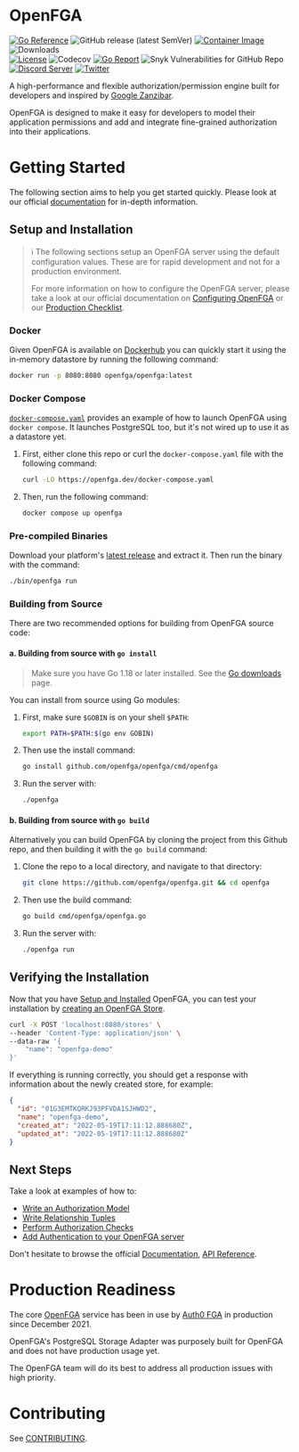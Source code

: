 # OpenFGA

[![Go Reference](https://pkg.go.dev/badge/github.com/openfga/openfga.svg)](https://pkg.go.dev/github.com/openfga/openfga)
![GitHub release (latest SemVer)](https://img.shields.io/github/v/release/openfga/openfga?sort=semver&color=green)
[![Container Image](https://img.shields.io/github/v/release/openfga/openfga?color=blueviolet&label=container&logo=docker "Container Image")](https://hub.docker.com/r/openfga/openfga/tags)
![Downloads](https://img.shields.io/github/downloads/openfga/openfga/total.svg?style=flat&color=lightgrey) <!-- render new line with double space here -->  
[![License](https://img.shields.io/badge/License-Apache_2.0-blue.svg)](./LICENSE)
![Codecov](https://img.shields.io/codecov/c/github/openfga/openfga)
[![Go Report](https://goreportcard.com/badge/github.com/openfga/openfga)](https://goreportcard.com/report/github.com/openfga/openfga)
![Snyk Vulnerabilities for GitHub Repo](https://img.shields.io/snyk/vulnerabilities/github/openfga/openfga?color=orange) <!-- render new line with double space here -->  
[![Discord Server](https://img.shields.io/discord/844600078504951838?color=7289da&logo=discord "Discord Server")](https://discord.com/channels/759188666072825867/930524706854031421)
[![Twitter](https://img.shields.io/twitter/follow/openfga?color=%23179CF0&logo=twitter&style=flat-square "@openfga on Twitter")](https://twitter.com/openfga)

A high-performance and flexible authorization/permission engine built for developers and inspired by [Google Zanzibar](https://research.google/pubs/pub48190/).

OpenFGA is designed to make it easy for developers to model their application permissions and add and integrate fine-grained authorization into their applications.

# Getting Started

The following section aims to help you get started quickly. Please look at our official [documentation](https://openfga.dev/) for in-depth information.

## Setup and Installation

> ℹ️ The following sections setup an OpenFGA server using the default configuration values. These are for rapid development and not for a production environment.
>
> For more information on how to configure the OpenFGA server, please take a look at our official documentation on [Configuring OpenFGA](https://openfga.dev/docs/getting-started/setup-openfga#configuring-the-server) or our [Production Checklist](https://openfga.dev/docs/getting-started/setup-openfga#production-checklist).

### Docker

Given OpenFGA is available on [Dockerhub](https://hub.docker.com/r/openfga/openfga) you can quickly start it using the in-memory datastore by running the following command:

```bash
docker run -p 8080:8080 openfga/openfga:latest
```

### Docker Compose

[`docker-compose.yaml`](./docker-compose.yaml) provides an example of how to launch OpenFGA using `docker compose`. It launches PostgreSQL too, but it's not wired up to use it as a datastore yet.

1. First, either clone this repo or curl the `docker-compose.yaml` file with the following command:

   ```bash
   curl -LO https://openfga.dev/docker-compose.yaml
   ```

2. Then, run the following command:

   ```bash
   docker compose up openfga
   ```

### Pre-compiled Binaries

Download your platform's [latest release](https://github.com/openfga/openfga/releases/latest) and extract it. Then run the binary
with the command:

```bash
./bin/openfga run
```

### Building from Source

There are two recommended options for building from OpenFGA source code:

#### a. Building from source with `go install`

> Make sure you have Go 1.18 or later installed. See the [Go downloads](https://go.dev/dl/) page.

You can install from source using Go modules:

1. First, make sure `$GOBIN` is on your shell `$PATH`:

   ```bash
   export PATH=$PATH:$(go env GOBIN)
   ```

2. Then use the install command:

   ```bash
   go install github.com/openfga/openfga/cmd/openfga
   ```

3. Run the server with:

   ```bash
   ./openfga
   ```

#### b. Building from source with `go build`

Alternatively you can build OpenFGA by cloning the project from this Github repo, and then building it with the `go build` command:

1. Clone the repo to a local directory, and navigate to that directory:

   ```bash
   git clone https://github.com/openfga/openfga.git && cd openfga
   ```

2. Then use the build command:

   ```bash
   go build cmd/openfga/openfga.go
   ```

3. Run the server with:

   ```bash
   ./openfga run
   ```

## Verifying the Installation

Now that you have [Setup and Installed](#setup-and-installation) OpenFGA, you can test your installation by [creating an OpenFGA Store](https://openfga.dev/docs/getting-started/create-store).

```bash
curl -X POST 'localhost:8080/stores' \
--header 'Content-Type: application/json' \
--data-raw '{
    "name": "openfga-demo"
}'
```

If everything is running correctly, you should get a response with information about the newly created store, for example:

```json
{
  "id": "01G3EMTKQRKJ93PFVDA1SJHWD2",
  "name": "openfga-demo",
  "created_at": "2022-05-19T17:11:12.888680Z",
  "updated_at": "2022-05-19T17:11:12.888680Z"
}
```

## Next Steps

Take a look at examples of how to:

- [Write an Authorization Model](https://openfga.dev/api/service#/Authorization%20Models/WriteAuthorizationModel)
- [Write Relationship Tuples](https://openfga.dev/api/service#/Relationship%20Tuples/Write)
- [Perform Authorization Checks](https://openfga.dev/api/service#/Relationship%20Queries/Check)
- [Add Authentication to your OpenFGA server](https://openfga.dev/docs/getting-started/setup-openfga#configuring-authentication)

Don't hesitate to browse the official [Documentation](https://openfga.dev/), [API Reference](https://openfga.dev/api/service).

# Production Readiness

The core [OpenFGA](https://github.com/openfga/openfga) service has been in use by [Auth0 FGA](https://fga.dev) in production since December 2021.

OpenFGA's PostgreSQL Storage Adapter was purposely built for OpenFGA and does not have production usage yet.

The OpenFGA team will do its best to address all production issues with high priority.

# Contributing

See [CONTRIBUTING](https://github.com/openfga/.github/blob/main/CONTRIBUTING.md).

[doc]: https://openfga.dev/docs
[config-doc]: https://openfga.dev/docs/getting-started/setup-openfga
[api]: https://openfga.dev/api/service
[prod-checklist]: https://openfga.dev/docs/getting-started/setup-openfga#production-checklist
